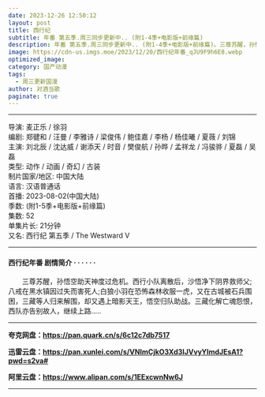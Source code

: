 ```yaml
---
date: 2023-12-26 12:50:12
layout: post
title: 西行纪
subtitle: 年番 第五季.周三同步更新中.. (附1-4季+电影版+前缘篇)
description: 年番 第五季.周三同步更新中.. (附1-4季+电影版+前缘篇)。三尊苏醒，孙悟空助天神度过危机。西行小队离散后，沙悟净下阴界救师父;八戒在黑水镇因过失而害死人;白狼小羽在恐怖森林收服一虎，又在古城被石兵围困，三藏等人归来解围，却又遇上暗影天王，悟空归队助战...
image: https://cdn-us.imgs.moe/2023/12/20/西行纪年番_qJU9F9h6E8.webp
optimized_image: 
category: 国产动漫
tags:
  - 周三更新国漫
author: 对酒当歌
paginate: true
---
```


---

导演: 麦正乐 / 徐羽  
编剧: 郑徤和 / 汪曼 / 李雅诗 / 梁俊伟 / 鲍佳嘉 / 李杨 / 杨佳曦 / 夏薇 / 刘锦  
主演: 刘北辰 / 沈达威 / 谢添天 / 时音 / 樊俊航 / 孙晔 / 孟祥龙 / 冯骏骅 / 夏磊 / 吴磊  
类型: 动作 / 动画 / 奇幻 / 古装  
制片国家/地区: 中国大陆  
语言: 汉语普通话  
首播: 2023-08-02(中国大陆)  
季数: (附1-5季+电影版+前缘篇)  
集数: 52  
单集片长: 21分钟  
又名: 西行纪 第五季 / The Westward Ⅴ  

---

#### 西行纪年番 剧情简介 · · · · · ·

　　三尊苏醒，孙悟空助天神度过危机。西行小队离散后，沙悟净下阴界救师父;八戒在黑水镇因过失而害死人;白狼小羽在恐怖森林收服一虎，又在古城被石兵围困，三藏等人归来解围，却又遇上暗影天王，悟空归队助战。三藏化解亡魂怨恨，西队亦告别故人，继续上路.....

---

**夸克网盘：<https://pan.quark.cn/s/6c12c7db7517>**

**迅雷云盘：<https://pan.xunlei.com/s/VNlmCjkO3Xd3IJVvyYImdJEsA1?pwd=s2va#>**

**阿里云盘：<https://www.alipan.com/s/1EExcwnNw6J>**

---
